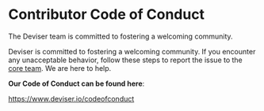 # Contributor Code of Conduct

The Deviser team is committed to fostering a welcoming community.

Deviser is committed to fostering a welcoming community. If you encounter any unacceptable behavior, follow these steps to report the issue to the [core team](mailto:conduct@deviser.io?subject=Code%20of%20Conduct). We are here to help.

**Our Code of Conduct can be found here**:

https://www.deviser.io/codeofconduct
